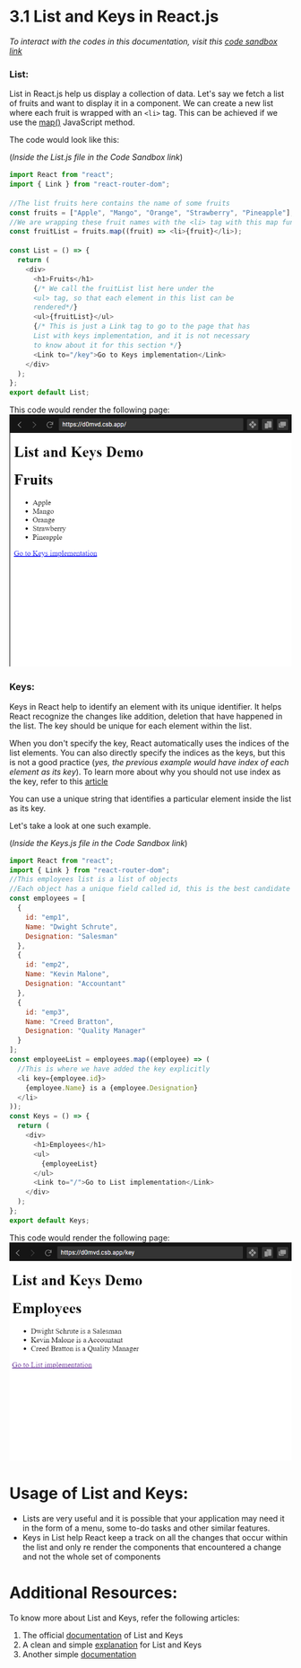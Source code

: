 # 3.1 List and Keys in React.js
*To interact with the codes in this documentation, visit this [code sandbox link](https://codesandbox.io/s/list-and-keys-d0mvd?file=/src/List.js)*
### List:
List in React.js help us display a collection of data. Let's say we fetch a list of fruits and want to display it in a component. We can create a new list where each fruit is wrapped with an `<li>` tag. This can be achieved if we use the [map()](https://developer.mozilla.org/en-US/docs/Web/JavaScript/Reference/Global_Objects/Array/map) JavaScript method.

The code would look like this:

(*Inside the List.js file in the Code Sandbox link*)

```javascript
import React from "react";
import { Link } from "react-router-dom";

//The list fruits here contains the name of some fruits
const fruits = ["Apple", "Mango", "Orange", "Strawberry", "Pineapple"];
//We are wrapping these fruit names with the <li> tag with this map function
const fruitList = fruits.map((fruit) => <li>{fruit}</li>);

const List = () => {
  return (
    <div>
      <h1>Fruits</h1>
      {/* We call the fruitList list here under the 
      <ul> tag, so that each element in this list can be
      rendered*/}
      <ul>{fruitList}</ul>
      {/* This is just a Link tag to go to the page that has
      List with keys implementation, and it is not necessary 
      to know about it for this section */}
      <Link to="/key">Go to Keys implementation</Link>
    </div>
  );
};
export default List;
```

This code would render the following page:
![](./assets/listAndKeys1.png)

### Keys:
Keys in React help to identify an element with its unique identifier. It helps React recognize the changes like addition, deletion that have happened in the list.
The key should be unique for each element within the list. 

When you don't specify the key, React automatically uses the indices of the list elements.  You can also directly specify the indices as the keys, but this is not a good practice (*yes, the previous example would have index of each element as its key*). To learn more about why you should not use index as the key, refer to this [article](https://robinpokorny.medium.com/index-as-a-key-is-an-anti-pattern-e0349aece318)

You can use a unique string that identifies a particular element inside the list as its key. 

Let's take a look at one such example.

(*Inside the Keys.js file in the Code Sandbox link*)
```javascript
import React from "react";
import { Link } from "react-router-dom";
//This employees list is a list of objects 
//Each object has a unique field called id, this is the best candidate to be used as a key for our list
const employees = [
  {
    id: "emp1",
    Name: "Dwight Schrute",
    Designation: "Salesman"
  },
  {
    id: "emp2",
    Name: "Kevin Malone",
    Designation: "Accountant"
  },
  {
    id: "emp3",
    Name: "Creed Bratton",
    Designation: "Quality Manager"
  }
];
const employeeList = employees.map((employee) => (
  //This is where we have added the key explicitly
  <li key={employee.id}>
    {employee.Name} is a {employee.Designation}
  </li>
));
const Keys = () => {
  return (
    <div>
      <h1>Employees</h1>
      <ul>
        {employeeList}
      </ul>
      <Link to="/">Go to List implementation</Link>
    </div>
  );
};
export default Keys;
```

This code would render the following page:
![](./assets/listAndKeys2.png)

# Usage of List and Keys:
- Lists are very useful and it is possible that your application may need it in the form of a menu, some to-do tasks and other similar features.  
- Keys in List help React keep a track on all the changes that occur within the list and only re render the components that encountered a change and not the whole set of components
  
# Additional Resources:
To know more about List and Keys, refer the following articles:
1. The official [documentation](https://reactjs.org/docs/lists-and-keys.html) of List and Keys
2. A clean and simple [explanation](https://www.javatpoint.com/react-keys) for List and Keys
3. Another simple [documentation](https://www.tutorialspoint.com/working-with-lists-and-keys-in-react-js)

